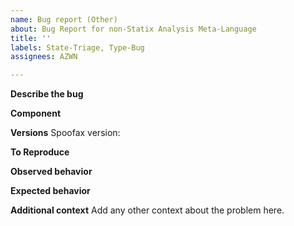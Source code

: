 ```yaml
---
name: Bug report (Other)
about: Bug Report for non-Statix Analysis Meta-Language
title: ''
labels: State-Triage, Type-Bug
assignees: AZWN

---
```


**Describe the bug**
<!-- A clear and concise description of what the bug is. -->

**Component**
<!-- For which meta-language(s) does this bug occur? Which specific component of the language is affected? -->

**Versions**
Spoofax version: <!-- See _About Eclipse_; _Installation Details_; _Features_, and search for _Spoofax_. -->

**To Reproduce**
<!--
Provide at least one of:
- A sequence of simple steps that expose the issue at hand.
- An example project, with a clear and precise description how to expose the issue.
-->

**Observed behavior**
<!--
Description of the observed behavior. Also mention if the problem occurs consistently, or only sometimes? If only sometimes, does it occur always/never after a clean build, or does it occur always/never after editing and/or building without cleaning?
-->

**Expected behavior**
<!--
A clear and concise description of what you expected to happen.
-->
**Additional context**
Add any other context about the problem here.
